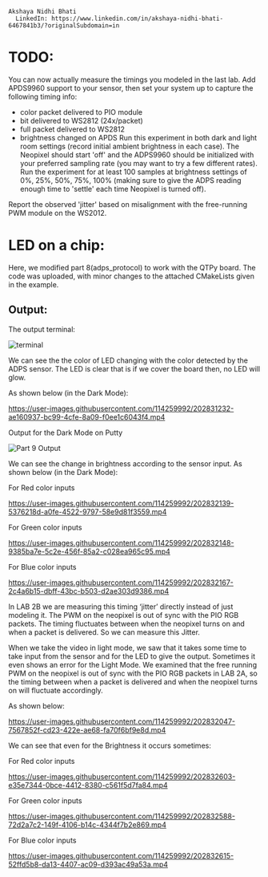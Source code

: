     Akshaya Nidhi Bhati
      LinkedIn: https://www.linkedin.com/in/akshaya-nidhi-bhati-6467841b3/?originalSubdomain=in

# TODO: #
You can now actually measure the timings you modeled in the last lab. Add APDS9960 support to your sensor, then set your system up to capture the following timing info:

* color packet delivered to PIO module
* bit delivered to WS2812 (24x/packet)
* full packet delivered to WS2812
* brightness changed on APDS
Run this experiment in both dark and light room settings (record initial ambient brightness in each case). The Neopixel should start 'off' and the ADPS9960 should be initialized with your preferred sampling rate (you may want to try a few different rates). Run the experiment for at least 100 samples at brightness settings of 0%, 25%, 50%, 75%, 100% (making sure to give the ADPS reading enough time to 'settle' each time Neopixel is turned off).

Report the observed 'jitter' based on misalignment with the free-running PWM module on the WS2012.

# LED on a chip: #

Here, we modified part 8(adps_protocol) to work with the QTPy board. The code was uploaded, with minor changes to the attached CMakeLists given in the example.

## Output: 

The output terminal:

![terminal](https://user-images.githubusercontent.com/73771085/202676764-cec2b402-1228-4e7f-b07a-ff19ff04246e.jpeg)

We can see the the color of LED changing with the color detected by the ADPS sensor. The LED is clear that is if we cover the board then, no LED will glow. 

As shown below (in the Dark Mode): 

https://user-images.githubusercontent.com/114259992/202831232-ae160937-bc99-4cfe-8a09-f0ee1c6043f4.mp4


Output for the Dark Mode on Putty 

![Part 9 Output](https://user-images.githubusercontent.com/114259992/202832718-803570e5-dadf-4805-b7a0-bffd34467d9f.jpeg)

We can see the change in brightness according to the sensor input. As shown below (in the Dark Mode):

For Red color inputs 

https://user-images.githubusercontent.com/114259992/202832139-5376218d-a0fe-4522-9797-58e9d81f3559.mp4

For Green color inputs 

https://user-images.githubusercontent.com/114259992/202832148-9385ba7e-5c2e-456f-85a2-c028ea965c95.mp4

For Blue color inputs

https://user-images.githubusercontent.com/114259992/202832167-2c4a6b15-dbff-43bc-b503-d2ae303d9386.mp4

In LAB 2B we are measuring this timing ‘jitter’ directly instead of just modeling it.
The PWM on the neopixel is out of sync with the PIO RGB packets. The timing fluctuates between when the neopixel turns on and when a packet is delivered. So we can measure this Jitter. 

When we take the video in light mode, we saw that it takes some time to take input from the sensor and for the LED to give the output. Sometimes it even shows an error for the Light Mode. 
We examined that the free running PWM on the neopixel is out of sync with the PIO RGB packets in LAB 2A, so the timing between when a packet is delivered and when the neopixel turns on will fluctuate accordingly.

As shown below: 

https://user-images.githubusercontent.com/114259992/202832047-7567852f-cd23-422e-ae68-fa70f6bf9e8d.mp4

We can see that even for the Brightness it occurs sometimes:

For Red color inputs 

https://user-images.githubusercontent.com/114259992/202832603-e35e7344-0bce-4412-8380-c561f5d7fa84.mp4

For Green color inputs 

https://user-images.githubusercontent.com/114259992/202832588-72d2a7c2-149f-4106-b14c-4344f7b2e869.mp4

For Blue color inputs 

https://user-images.githubusercontent.com/114259992/202832615-52ffd5b8-da13-4407-ac09-d393ac49a53a.mp4
